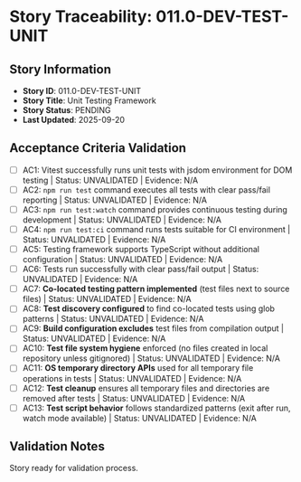 # Story Traceability: 011.0-DEV-TEST-UNIT

## Story Information
- **Story ID**: 011.0-DEV-TEST-UNIT
- **Story Title**: Unit Testing Framework
- **Story Status**: PENDING
- **Last Updated**: 2025-09-20

## Acceptance Criteria Validation

- [ ] AC1: Vitest successfully runs unit tests with jsdom environment for DOM testing | Status: UNVALIDATED | Evidence: N/A
- [ ] AC2: `npm run test` command executes all tests with clear pass/fail reporting | Status: UNVALIDATED | Evidence: N/A
- [ ] AC3: `npm run test:watch` command provides continuous testing during development | Status: UNVALIDATED | Evidence: N/A
- [ ] AC4: `npm run test:ci` command runs tests suitable for CI environment | Status: UNVALIDATED | Evidence: N/A
- [ ] AC5: Testing framework supports TypeScript without additional configuration | Status: UNVALIDATED | Evidence: N/A
- [ ] AC6: Tests run successfully with clear pass/fail output | Status: UNVALIDATED | Evidence: N/A
- [ ] AC7: **Co-located testing pattern implemented** (test files next to source files) | Status: UNVALIDATED | Evidence: N/A
- [ ] AC8: **Test discovery configured** to find co-located tests using glob patterns | Status: UNVALIDATED | Evidence: N/A
- [ ] AC9: **Build configuration excludes** test files from compilation output | Status: UNVALIDATED | Evidence: N/A
- [ ] AC10: **Test file system hygiene** enforced (no files created in local repository unless gitignored) | Status: UNVALIDATED | Evidence: N/A
- [ ] AC11: **OS temporary directory APIs** used for all temporary file operations in tests | Status: UNVALIDATED | Evidence: N/A
- [ ] AC12: **Test cleanup** ensures all temporary files and directories are removed after tests | Status: UNVALIDATED | Evidence: N/A
- [ ] AC13: **Test script behavior** follows standardized patterns (exit after run, watch mode available) | Status: UNVALIDATED | Evidence: N/A

## Validation Notes
Story ready for validation process.
